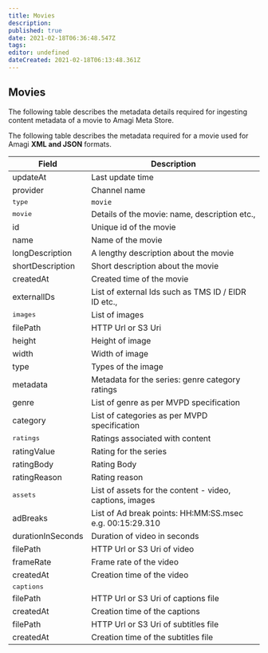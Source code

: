 ```yaml
---
title: Movies
description: 
published: true
date: 2021-02-18T06:36:48.547Z
tags: 
editor: undefined
dateCreated: 2021-02-18T06:13:48.361Z
---
```


## Movies
The following table describes the metadata details required for ingesting content metadata of a movie to Amagi Meta Store. 

The following table describes the metadata required for a movie used for Amagi **XML and JSON** formats.

Field|Description
---|---
updateAt|Last update time
provider|Channel name|
<kbd>type</kbd>|`movie`
<kbd>movie</kbd>|Details of the movie: name, description etc.,
id|Unique id of the movie
name|Name of the movie
longDescription|A lengthy description about the movie
shortDescription|Short description about the movie
createdAt|Created time of the movie
externalIDs|List of external Ids such as TMS ID / EIDR ID etc.,
<kbd>images</kbd>|List of images
filePath|HTTP Url or S3 Uri|HTTP Url : https:// S3 Uri: s3://channel-bucket/object-key
height|Height of image|
width|Width of image|
type|Types of the image
metadata|Metadata for the series: genre category ratings
genre|List of genre as per MVPD specification
category|List of categories as per MVPD specification
<kbd>ratings</kbd>|Ratings associated with content
ratingValue|Rating for the series
ratingBody|Rating Body
ratingReason|Rating reason
<kbd>assets</kbd>|List of assets for the content - video, captions, images
adBreaks|List of Ad break points: HH:MM:SS.msec e.g. 00:15:29.310
durationInSeconds|Duration of video in seconds
filePath|HTTP Url or S3 Uri of video
frameRate|Frame rate of the video
createdAt|Creation time of the video
<kbd>captions</kbd>||
filePath|HTTP Url or S3 Uri of captions file
createdAt|Creation time of the captions
filePath|HTTP Url or S3 Uri of subtitles file
createdAt|Creation time of the subtitles file